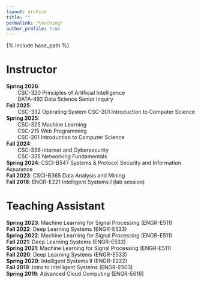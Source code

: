 ```yaml
---
layout: archive
title: ""
permalink: /teaching/
author_profile: true
---
```


{% include base_path %}

Instructor
======
**Spring 2026**:
<span style="display:block; margin-left: 30px;">
    CSC-320 Principles of Artificial Intelligence<br>
    DATA-492 Data Science Senior Inquiry
</span>
**Fall 2025**:
<span style="display:block; margin-left: 30px;">
    CSC-332 Operating System
    CSC-201 Introduction to Computer Science
</span>
**Spring 2025**:
<span style="display:block; margin-left: 30px;">
    CSC-325 Machine Learning<br>
    CSC-215 Web Programming<br>
    CSC-201 Introduction to Computer Science
</span>
**Fall 2024**:
<span style="display:block; margin-left: 30px;">
    CSC-336 Internet and Cybersecurity<br>
    CSC-335 Networking Fundamentals
</span>
**Spring 2024**: CSCI-B547 Systems & Protocol Security and Information Assurance
<br>**Fall 2023**: CSCI-B365 Data Analysis and Mining
<br>**Fall 2018**: ENGR-E221 Intelligent Systems I (lab session)

Teaching Assistant
======
**Spring 2023**: Machine Learning for Signal Processing (ENGR-E511)
<br>**Fall 2022**: Deep Learning Systems (ENGR-E533)
<br>**Spring 2022**: Machine Learning for Signal Processing (ENGR-E511)
<br>**Fall 2021**: Deep Learning Systems (ENGR-E533)
<br>**Spring 2021**: Machine Learning for Signal Processing (ENGR-E511)
<br>**Fall 2020**: Deep Learning Systems (ENGR-E533)
<br>**Spring 2020**: Intelligent Systems II (ENGR-E222)
<br>**Fall 2019**: Intro to Intelligent Systems (ENGR-E503)
<br>**Spring 2019**: Advanced Cloud Computing (ENGR-E616)







